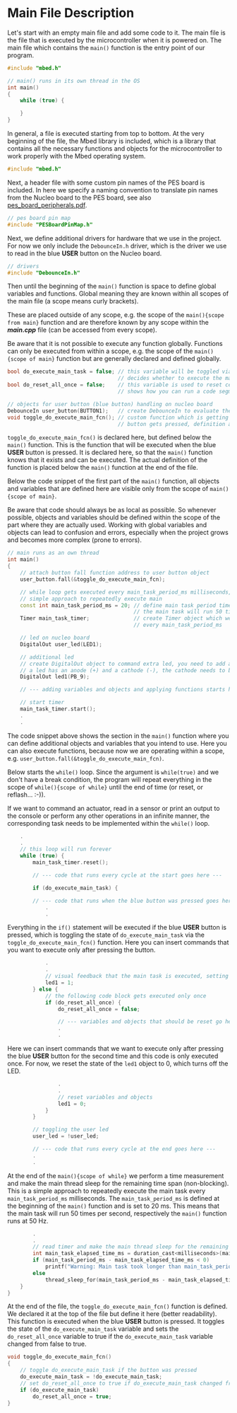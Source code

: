 # Main File Description

Let's start with an empty main file and add some code to it. The main file is the file that is executed by the microcontroller when it is powered on. The main file which contains the ``main()`` function is the entry point of our program.

```cpp
#include "mbed.h"

// main() runs in its own thread in the OS
int main()
{
    while (true) {

    }
}
```

In general, a file is executed starting from top to bottom. At the very beginning of the file, the Mbed library is included, which is a library that contains all the necessary functions and objects for the microcontroller to work properly with the Mbed operating system.

```cpp
#include "mbed.h"
```

Next, a header file with some custom pin names of the PES board is included. In here we specify a naming convention to translate pin names from the Nucleo board to the PES board, see also [pes_board_peripherals.pdf](docs/datasheets/pes_board_peripherals.pdf).

```cpp
// pes board pin map
#include "PESBoardPinMap.h"
```

Next, we define additional drivers for hardware that we use in the project. For now we only include the ``DebounceIn.h`` driver, which is the driver we use to read in the blue **USER** button on the Nucleo board.

```cpp
// drivers
#include "DebounceIn.h"
```

Then until the beginning of the ``main()`` function is space to define global variables and functions. Global meaning they are known within all scopes of the main file (a scope means curly brackets).

These are placed outside of any scope, e.g. the scope of the ``main(){scope from main}`` function and are therefore known by any scope within the ***main.cpp*** file (can be accessed from every scope).

Be aware that it is not possible to execute any function globally. Functions can only be executed from within a scope, e.g. the scope of the ``main(){scope of main}`` function but are generally declared and defined globally.

```cpp
bool do_execute_main_task = false; // this variable will be toggled via the user button (blue button) and
                                   // decides whether to execute the main task or not
bool do_reset_all_once = false;    // this variable is used to reset certain variables and objects and
                                   // shows how you can run a code segment only once

// objects for user button (blue button) handling on nucleo board
DebounceIn user_button(BUTTON1);   // create DebounceIn to evaluate the user button
void toggle_do_execute_main_fcn(); // custom function which is getting executed when user
                                   // button gets pressed, definition at the end
```

``toggle_do_execute_main_fcn()`` is declared here, but defined below the ``main()`` function. This is the function that will be executed when the blue **USER** button is pressed. It is declared here, so that the ``main()`` function knows that it exists and can be executed. The actual definition of the function is placed below the ``main()`` function at the end of the file.

Below the code snippet of the first part of the ``main()`` function, all objects and variables that are defined here are visible only from the scope of ``main(){scope of main}``.

Be aware that code should always be as local as possible. So whenever possible, objects and variables should be defined within the scope of the part where they are actually used. Working with global variables and objects can lead to confusion and errors, especially when the project grows and becomes more complex (prone to errors).

```cpp
// main runs as an own thread
int main()
{
    // attach button fall function address to user button object
    user_button.fall(&toggle_do_execute_main_fcn);

    // while loop gets executed every main_task_period_ms milliseconds, this is a
    // simple approach to repeatedly execute main
    const int main_task_period_ms = 20; // define main task period time in ms e.g. 20 ms, therefore
                                        // the main task will run 50 times per second
    Timer main_task_timer;              // create Timer object which we use to run the main task
                                        // every main_task_period_ms

    // led on nucleo board
    DigitalOut user_led(LED1);

    // additional led
    // create DigitalOut object to command extra led, you need to add an additional resistor, e.g. 220...500 Ohm
    // a led has an anode (+) and a cathode (-), the cathode needs to be connected to ground via the resistor
    DigitalOut led1(PB_9);

    // --- adding variables and objects and applying functions starts here ---

    // start timer
    main_task_timer.start();
    .
    .
```

The code snippet above shows the section in the ``main()`` function where you can define additional objects and variables that you intend to use. Here you can also execute functions, because now we are operating within a scope, e.g. ``user_button.fall(&toggle_do_execute_main_fcn)``.

Below starts the ``while()`` loop. Since the argument is ``while(true)`` and we don't have a break condition, the program will repeat everything in the scope of ``while(){scope of while}`` until the end of time (or reset, or reflash... :-)).

If we want to command an actuator, read in a sensor or print an output to the console or perform any other operations in an infinite manner, the corresponding task needs to be implemented within the ``while()`` loop.


```cpp
    .
    .
    // this loop will run forever
    while (true) {
        main_task_timer.reset();

        // --- code that runs every cycle at the start goes here ---

        if (do_execute_main_task) {

        // --- code that runs when the blue button was pressed goes here ---
            .
            .
```

Everything in the ``if()`` statement will be executed if the blue **USER** button is pressed, which is toggling the state of ``do_execute_main_task`` via the ``toggle_do_execute_main_fcn()`` function. Here you can insert commands that you want to execute only after pressing the button.

```cpp
            .
            .
            // visual feedback that the main task is executed, setting this once would actually be enough
            led1 = 1;
        } else {
            // the following code block gets executed only once
            if (do_reset_all_once) {
                do_reset_all_once = false;

                // --- variables and objects that should be reset go here ---
                .
                .
```

Here we can insert commands that we want to execute only after pressing the blue **USER** button for the second time and this code is only executed once. For now, we reset the state of the ``led1`` object to 0, which turns off the LED.

```cpp
                .
                .
                // reset variables and objects
                led1 = 0;
            }
        }

        // toggling the user led
        user_led = !user_led;

        // --- code that runs every cycle at the end goes here ---
        .
        .
```

At the end of the ``main(){scope of while}`` we perform a time measurement and make the main thread sleep for the remaining time span (non-blocking). This is a simple approach to repeatedly execute the main task every ``main_task_period_ms`` milliseconds. The ``main_task_period_ms`` is defined at the beginning of the ``main()`` function and is set to 20 ms. This means that the main task will run 50 times per second, respectively the ``main()`` function runs at 50 Hz.

```cpp
        .
        .
        // read timer and make the main thread sleep for the remaining time span (non blocking)
        int main_task_elapsed_time_ms = duration_cast<milliseconds>(main_task_timer.elapsed_time()).count();
        if (main_task_period_ms - main_task_elapsed_time_ms < 0)
            printf("Warning: Main task took longer than main_task_period_ms\n");
        else
            thread_sleep_for(main_task_period_ms - main_task_elapsed_time_ms);
    }
}
```

At the end of the file, the ``toggle_do_execute_main_fcn()`` function is defined. We declared it at the top of the file but define it here (better readability). This function is executed when the blue **USER** button is pressed. It toggles the state of the ``do_execute_main_task`` variable and sets the ``do_reset_all_once`` variable to true if the ``do_execute_main_task`` variable changed from false to true.

```cpp
void toggle_do_execute_main_fcn()
{
    // toggle do_execute_main_task if the button was pressed
    do_execute_main_task = !do_execute_main_task;
    // set do_reset_all_once to true if do_execute_main_task changed from false to true
    if (do_execute_main_task)
        do_reset_all_once = true;
}
```
